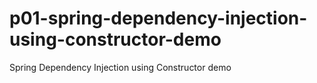 # p01-spring-dependency-injection-using-constructor-demo
Spring Dependency Injection using Constructor demo
